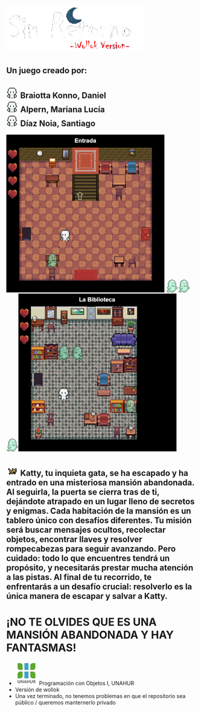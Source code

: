 
# ![sinRetorno](./assets/sinretorno.png)

## Un juego creado por:

## ![sinRetorno](./assets/personajeD.png) Braiotta Konno, Daniel <br> ![sinRetorno](./assets/personajeD.png) Alpern, Mariana Lucía <br> ![sinRetorno](./assets/personajeD.png) Díaz Noia, Santiago



![captura1](./assets/CAPTURA1.png) ![captura1](./assets/ghostRV3-F1.png)![captura1](./assets/ghostRV3-F1.png)![captura1](./assets/ghostRV3-F1.png)![captura4](./assets/CAPTURA3.png)


## ![katty](./assets/katyLado1.png) Katty, tu inquieta gata, se ha escapado y ha entrado en una misteriosa mansión abandonada. Al seguirla, la puerta se cierra tras de ti, dejándote atrapado en un lugar lleno de secretos y enigmas. Cada habitación de la mansión es un tablero único con desafíos diferentes. Tu misión será buscar mensajes ocultos, recolectar objetos, encontrar llaves y resolver rompecabezas para seguir avanzando. Pero cuidado: todo lo que encuentres tendrá un propósito, y necesitarás prestar mucha atención a las pistas. Al final de tu recorrido, te enfrentarás a un desafío crucial: resolverlo es la única manera de escapar y salvar a Katty.
# ¡NO TE OLVIDES QUE ES UNA MANSIÓN ABANDONADA Y HAY FANTASMAS!


- ![logoUnaHur](./assets/unahurlogo.png) Programación con Objetos I, UNAHUR
- Versión de wollok
- Una vez terminado, no tenemos problemas en que el repositorio sea público / queremos manternerlo privado
